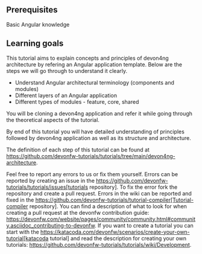 ## Prerequisites

Basic Angular knowledge

## Learning goals

This tutorial aims to explain concepts and principles of devon4ng architecture by refering an Angular application template. Below are the steps we will go through to understand it clearly.

* Understand Angular architectural terminology (components and modules)
* Different layers of an Angular application
* Different types of modules - feature, core, shared

You will be cloning a devon4ng application and refer it while going through the theoretical aspects of the tutorial.

By end of this tutorial you will have detailed understanding of principles followed by devon4ng application as well as its structure and architecture. 




The definition of each step of this tutorial can be found at https://github.com/devonfw-tutorials/tutorials/tree/main/devon4ng-architecture. 

Feel free to report any errors to us or fix them yourself. Errors can be reported by creating an issue in the https://github.com/devonfw-tutorials/tutorials/issues[tutorials repository]. To fix the error fork the repository and create a pull request. Errors in the wiki can be reported and fixed in the https://github.com/devonfw-tutorials/tutorial-compiler[Tutorial-compiler repository].
You can find a description of what to look for when creating a pull request at the devonfw contribution guide: https://devonfw.com/website/pages/community/community.html#community.asciidoc_contributing-to-devonfw. If you want to create a tutorial you can start with the https://katacoda.com/devonfw/scenarios/create-your-own-tutorial[katacoda tutorial] and read the description for creating your own tutorials: https://github.com/devonfw-tutorials/tutorials/wiki/Development.
